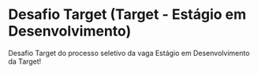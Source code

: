# Desafio Target (Target - Estágio em Desenvolvimento)
Desafio Target do processo seletivo da vaga Estágio em Desenvolvimento da Target!
